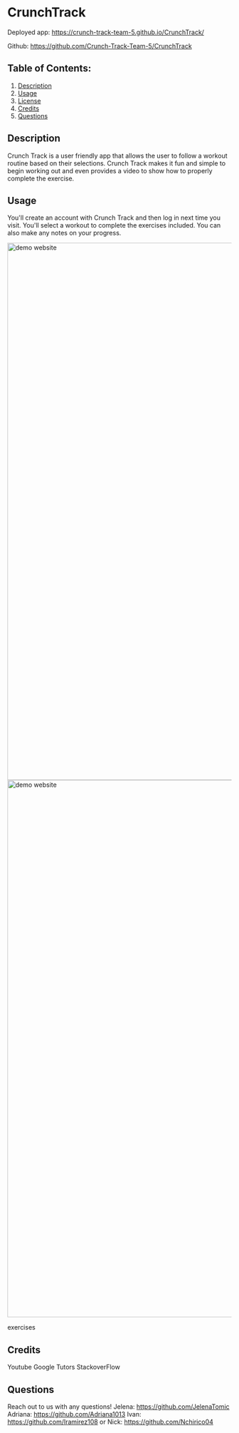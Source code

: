 # CrunchTrack

Deployed app: 
https://crunch-track-team-5.github.io/CrunchTrack/ 

Github: 
https://github.com/Crunch-Track-Team-5/CrunchTrack 

## Table of Contents:
  1. [Description](#Description)
  2. [Usage](#Usage)
  3. [License](#License)
  4. [Credits](#Credits)
  5. [Questions](#Questions) 

## Description
Crunch Track is a user friendly app that allows the user to follow a workout routine based on their selections. Crunch Track makes it fun and simple to begin working out and even provides a video to show how to properly complete the exercise.

## Usage 
You'll create an account with Crunch Track and then log in next time you visit. You'll select a workout to complete the exercises included. You can also make any notes on your progress.

<img width="1205" alt="demo website" src="/Users/adrianavillegas/bootcamp/Project2/crunchtrackproject/CrunchTrack/public/assets/images/Crunch track.png">

<img width="1205" alt="demo website" src="/Users/adrianavillegas/bootcamp/Project2/crunchtrackproject/CrunchTrack/public/assets/images/Exercises.png">

exercises
## Credits
Youtube
Google
Tutors
StackoverFlow 

## Questions
Reach out to us with any questions!
Jelena: https://github.com/JelenaTomic
Adriana: https://github.com/Adriana1013
Ivan: https://github.com/Iramirez108 
or Nick: https://github.com/Nchirico04